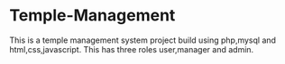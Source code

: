 # Temple-Management
This is a temple management system project build using php,mysql and html,css,javascript. This has three roles user,manager and admin.
